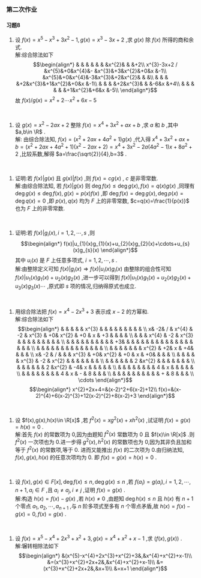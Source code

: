 ### 第二次作业

#### 习题8

1. 设 $f(x)=x^{5}-x^{3}+3x^{2}-1,g(x)=x^{3}-3x+2$ ,求 $g(x)$ 除 $f(x)$ 所得的商和余式.
   \
    解:综合除法如下
    $$\begin{align*}
                    &     &  &     &  &     &  &x^{2}&  &  &+2\\
    x^{3}-3x+2    / &x^{5}&+0&x^{4}&- &x^{3}&+3&x^{2}&+0&x &-1\\
                    &x^{5}&+0&x^{4}&-3&x^{3}&+2&x^{2}&  &  &\\
                    &     &  &     &+2&x^{3}&+1&x^{2}&+0&x &-1\\
                    &     &  &     &+2&x^{3}&  &     &-6&x &+4\\
                    &     &  &     &  &     &+1&x^{2}&+6&x &-5\\
    \end{align*}$$
    故 $f(x)/g(x)=x^{2}+2\cdots x^{2}+6x-5$ 
<br>

1. 设 $g(x)=x^{2}-2ax+2$ 整除 $f(x)=x^{4}+3x^{2}+ax+b$ ,求 $a$ 和 $b$ ,其中 $a,b\in \R$ .
   \
    解: 由综合除法知, $f(x)=(x^{2}+2ax+4a^{2}+1)g(x)$ ,代入得 $x^{4}+3x^{2}+ax+b=(x^{2}+2ax+4a^{2}+1)(x^{2}-2ax+2)=x^{4}+3x^{2}-2a(4a^{2}-1)x+8a^{2}+2$ ,比较系数,解得 $a=\frac{\sqrt{2}}{4},b=3$ .
<br>

1. 证明:若 $f(x)|g(x)$ 且 $g(x)|f(x)$ ,则 $f(x)=cg(x)$ , $c$ 是非零常数.
   \
   解:由综合除法知, 若 $f(x)|g(x)$ 则 $\deg f(x)\le \deg g(x),f(x)=q(x)g(x)$ ,同理有 $\deg g(x) \le \deg f(x),g(x)=p(x)f(x)$ ,即 $\deg f(x)=\deg g(x),\deg p(x)=\deg q(x)=0$ ,即 $p(x),q(x)$ 均为 $F$ 上的非零常数, $c=q(x)=\frac{1}{p(x)}$ 也为 $F$ 上的非零常数.
<br>

1. 证明:若 $f(x)|g_{i}(x),i=1,2,\cdots,s$ ,则
$$\begin{align*}
f(x)|u_{1}(x)g_{1}(x)+u_{2}(x)g_{2}(x)+\cdots+u_{s}(x)g_{s}(x)
\end{align*}$$
其中 $u_{i}(x)$ 是 $F$ 上任意多项式, $i=1,2,\cdots,s$ .
    \
    解:由整除定义可知 $f(x)|g_{i}(x)\Rightarrow f(x)|u_{i}(x)g_{i}(x)$ 由整除的组合性可知 $f(x)|u_{1}(x)g_{1}(x)+u_{2}(x)g_{2}(x)$ ,进一步可以得到 $f(x)|u_{1}(x)g_{1}(x)+u_{2}(x)g_{2}(x)+u_{3}(x)g_{3}(x)\cdots$ ,原式即 $s$ 项的情况,归纳得原式也成立.
<br>

1.   用综合除法把 $f(x)=x^{4}-2x^{3}+3$ 表示成 $x-2$ 的方幂和.
    \
    解:综合除法如下
    $$\begin{align*}
       &   &   &   &   & x^{3} &   &   &   &   &   &   &   &   & \\
      x& -2& / & x^{4}  & -2  & x^{3}  & +0& x^{2} & +0  & x  & +3  &   &   &   & \\
       &   &   & x^{4}  & -2  & x^{3}  &   &   &   &   &   &   &   &   & \\
       &   &   &   &   &   &   &   &   &   & +3&   &   &   & 
       &   &   &   &   &   &   &   &   &   &   &   &   &   & \\
       &   &   &   &   &   &   &   &   &   &   &   &   &   & \\
       &   &   &   &   &   &   & x^{2} & +2& x & +4&   &   &   & \\
       x&  -2 &  / &   &   & x^{3}  & +0& x^{2}  & +0  & x & +0&   &   &   & \\
       &   &   &   &   & x^{3}  & -2 & x^{2}  &         &   &   &   &   &   & \\
       &   &   &   &   &   & 2 &x^{2}  &   &   &   &   &   &   & \\
       &   &   &   &   &   & 2 &x^{2}   & -4& x &   &   &   &   & \\
       &   &   &   &   &   &   &   & 4 & x &   &   &   &   & \\
       &   &   &   &   &   &   &   & 4 & x & - & 8 &   &   & \\
       &   &   &   &   &   &   &   &   &   & + & 8 &   &   & \\
\cdots
    \end{align*}$$
    $$\begin{align*}
    x^{2}+2x+4=&(x-2)^2+6(x-2)+12\\
    f(x)=&(x-2)^{4}+6(x-2)^{3}+12(x-2)^{2}+8(x-2)+3
    \end{align*}$$
<br>

1.   设 $f(x),g(x),h(x)\in \R[x]$ ,若 $f^{2}(x)=xg^{2}(x)+xh^{2}(x)$ ,试证明 $f(x)=g(x)=h(x)=0$ .
    \
    解:首先 $f(x)$ 的常数项为 0,因为由题知 $f^{2}(x)$ 常数项为 0 且 $f(x)\in \R[x]$ .则 $f^{2}(x)$ 一次项也为 0.进一步得 $g^{2}(x),h^{2}(x)$ 的常数项也为 0,因为其非负且加和等于 $f^{2}(x)$ 的常数项,等于 0. 进而又能推出 $f(x)$ 的二次项为 0.由归纳法知, $f(x),g(x),h(x)$ 的任意次项均为 0. 即 $f(x)=g(x)=h(x)=0$ .
<br>

1.  设 $f(x),g(x)\in F[x],\deg f(x)\le n,\deg g(x)\le n$ ,若 $f(a_{i})=g(a_{i}),i=1,2,\cdots,n+1,a_{i}\in F$ ,且 $a_{i}\ne a_{j},i\ne j$ ,证明 $f(x)=g(x)$ .
    \
    解:构造 $h(x)=f(x)-g(x)$ ,若 $h(x)\ne0$ ,由题知 $\deg h(x)\le n$ 且 $h(x)$ 有 $n+1$ 个零点 $a_{1},a_{2},\cdots,a_{n+1}$ ,与 $n$ 阶多项式至多有 $n$ 个零点矛盾,故 $h(x)=f(x)-g(x)=0,f(x)=g(x)$ .
<br>

1.  设 $f(x)=x^{5}-x^{4}+2x^{3}+x^{2}+3,g(x)=x^{4}+x^{2}+x-1$ ,求 $(f(x),g(x))$ .
    \
    解:辗转相除法如下
    $$\begin{align*}
    &(x^{5}-x^{4}+2x^{3}+x^{2}+3&,&x^{4}+x^{2}+x-1)\\
    &=(x^{3}+x^{2}+2x+2&,&x^{4}+x^{2}+x-1)\\
    &=(x^{3}+x^{2}+2x+2&,&x+1)\\
    &=x+1
    \end{align*}$$